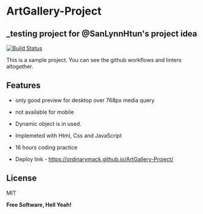 # ArtGallery-Project
## _testing project for @SanLynnHtun's project idea

[![Build Status](https://travis-ci.org/joemccann/dillinger.svg?branch=master)](https://travis-ci.org/joemccann/dillinger)

This is a sample project. You can see the github workflows and linters altogether.

## Features

- only good preview for desktop over 768px media query
- not available for mobile
- Dynamic object is in used.
- Implemeted with Html, Css and JavaScript
- 16 hours coding practice


- Deploy link  - https://ordinarymack.github.io/ArtGallery-Project/

## License

MIT

**Free Software, Hell Yeah!**

[//]: # (These are reference links used in the body of this note and get stripped out when the markdown processor does its job. There is no need to format nicely because it shouldn't be seen. Thanks SO - http://stackoverflow.com/questions/4823468/store-comments-in-markdown-syntax)


   [Gulp]: <http://gulpjs.com>

   [PlDb]: <https://github.com/joemccann/dillinger/tree/master/plugins/dropbox/README.md>
   [PlGh]: <https://github.com/joemccann/dillinger/tree/master/plugins/github/README.md>
   [PlGd]: <https://github.com/joemccann/dillinger/tree/master/plugins/googledrive/README.md>
   [PlOd]: <https://github.com/joemccann/dillinger/tree/master/plugins/onedrive/README.md>
   [PlMe]: <https://github.com/joemccann/dillinger/tree/master/plugins/medium/README.md>
   [PlGa]: <https://github.com/RahulHP/dillinger/blob/master/plugins/googleanalytics/README.md>
